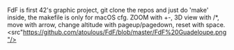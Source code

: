 FdF is first 42's graphic project,
git clone the repos and just do 'make' inside, 
the makefile is only for macOS cfg.
ZOOM with +-, 3D view with /*, move with arrow, change altitude with pageup/pagedown, reset with space.
<br>
<src"https://github.com/atoulous/FdF/blob/master/FdF%20Guadeloupe.png"/>
<br>
